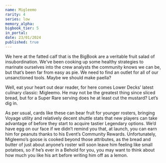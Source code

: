 ```yaml
---
name: Migleemo
rarity: 4
series: low
memory_alpha:
bigbook_tier: 5
in_portal:
date: 23/01/2024
published: true
---
```


We here at the fatted calf that is the BigBook are a veritable fruit salad of insubordination. We’ve been cooking up some healthy strategies to marinate ourselves into the crew analysts the community knows we can be, but that’s been far from easy as pie. We need to find an outlet for all of our unsanctioned tools. Maybe we should make paella?

Well, eat your heart out dear reader, for here comes Lower Decks’ latest culinary classic: Migleemo. He may not be the greatest thing since sliced bread, but for a Super Rare serving does he at least cut the mustard? Let’s dig in.

As per usual, cards like these can bear fruit for younger rosters, bringing Voyage utility and relatively decent shuttle stats that new players can take advantage of before they start to acquire tastier Legendary options. We’d have egg on our face if we didn’t remind you that, at launch, you can earn him for peanuts thanks to his Event’s Community Rewards. Unfortunately, Migleemo’s goose is cooked beyond those attributes, as the bread and butter of just about anyone’s roster will soon leave him feeling like small potatoes, so if he’s ever in a Behold for you, you may want to think about how much you like his art before writing him off as a lemon.
